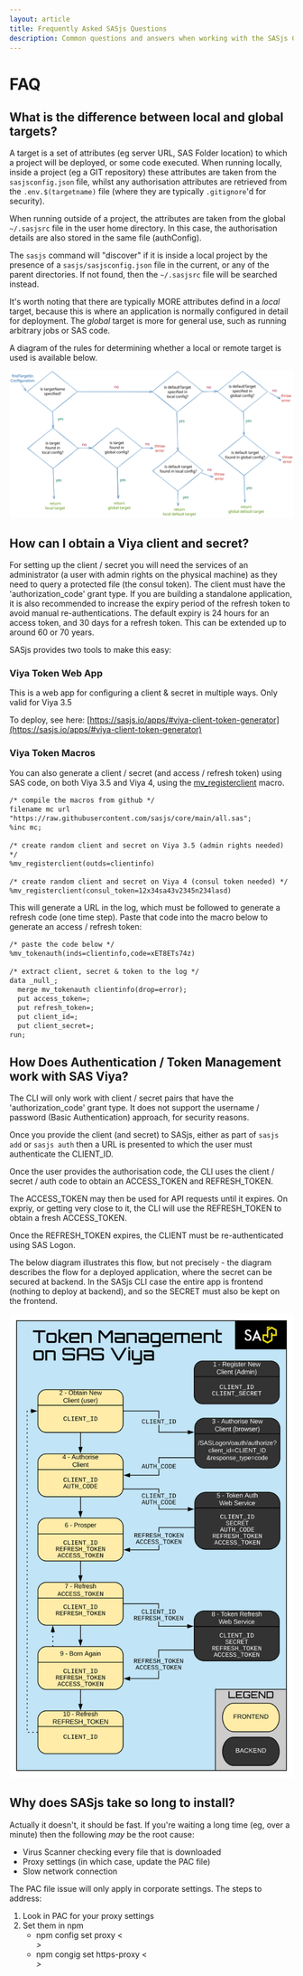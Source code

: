 ```yaml
---
layout: article
title: Frequently Asked SASjs Questions
description: Common questions and answers when working with the SASjs Command Line Interface
---
```


# FAQ

## What is the difference between local and global targets?

A target is a set of attributes (eg server URL, SAS Folder location) to which a project will be deployed, or some code executed. When running locally, inside a project (eg a GIT repository) these attributes are taken from the `sasjsconfig.json` file, whilst any authorisation attributes are retrieved from the `.env.$(targetname)` file (where they are typically `.gitignore`'d for security).

When running outside of a project, the attributes are taken from the global `~/.sasjsrc` file in the user home directory. In this case, the authorisation details are also stored in the same file (authConfig).

The `sasjs` command will "discover" if it is inside a local project by the presence of a `sasjs/sasjsconfig.json` file in the current, or any of the parent directories. If not found, then the `~/.sasjsrc` file will be searched instead.

It's worth noting that there are typically MORE attributes defind in a _local_ target, because this is where an application is normally configured in detail for deployment. The _global_ target is more for general use, such as running arbitrary jobs or SAS code.

A diagram of the rules for determining whether a local or remote target is used is available below.

<!-- source: https://excalidraw.com/#room=0e0163e79c486da603dd,OrjYfbOmt6OTc64ND7Qf6Q -->

![SAS target](/img/targetBehaviour.svg)

## How can I obtain a Viya client and secret?

For setting up the client / secret you will need the services of an administrator (a user with admin rights on the physical machine) as they need to query a protected file (the consul token). The client must have the 'authorization_code' grant type.  If you are building a standalone application, it is also recommended to increase the expiry period of the refresh token to avoid manual re-authentications.  The default expiry is 24 hours for an access token, and 30 days for a refresh token. This can be extended up to around 60 or 70 years.  

SASjs provides two tools to make this easy:

### Viya Token Web App

This is a web app for configuring a client & secret in multiple ways.  Only valid for Viya 3.5

To deploy, see here: [https://sasjs.io/apps/#viya-client-token-generator](https://sasjs.io/apps/#viya-client-token-generator)

### Viya Token Macros

You can also generate a client / secret (and access / refresh token) using SAS code, on both Viya 3.5 and Viya 4, using the [mv_registerclient](https://core.sasjs.io/mv__registerclient_8sas.html) macro.

```sas
/* compile the macros from github */
filename mc url "https://raw.githubusercontent.com/sasjs/core/main/all.sas";
%inc mc;

/* create random client and secret on Viya 3.5 (admin rights needed) */
%mv_registerclient(outds=clientinfo)

/* create random client and secret on Viya 4 (consul token needed) */
%mv_registerclient(consul_token=12x34sa43v2345n234lasd)
```

This will generate a URL in the log, which must be followed to generate a refresh code (one time step). Paste that code into the macro below to generate an access / refresh token:

```
/* paste the code below */
%mv_tokenauth(inds=clientinfo,code=xET8ETs74z)

/* extract client, secret & token to the log */
data _null_;
  merge mv_tokenauth clientinfo(drop=error);
  put access_token=;
  put refresh_token=;
  put client_id=;
  put client_secret=;
run;

```

## How Does Authentication / Token Management work with SAS Viya?

The CLI will only work with client / secret pairs that have the 'authorization_code' grant type. It does not support the username / password (Basic Authentication) approach, for security reasons.

Once you provide the client (and secret) to SASjs, either as part of `sasjs add` or `sasjs auth` then a URL is presented to which the user must authenticate the CLIENT_ID.

Once the user provides the authorisation code, the CLI uses the client / secret / auth code to obtain an ACCESS_TOKEN and REFRESH_TOKEN.

The ACCESS_TOKEN may then be used for API requests until it expires. On expriy, or getting very close to it, the CLI will use the REFRESH_TOKEN to obtain a fresh ACCESS_TOKEN.

Once the REFRESH_TOKEN expires, the CLIENT must be re-authenticated using SAS Logon.

The below diagram illustrates this flow, but not precisely - the diagram describes the flow for a deployed application, where the secret can be secured at backend.  In the SASjs CLI case the entire app is frontend (nothing to deploy at backend), and so the SECRET must also be kept on the frontend.

<!-- source: https://lucid.app/lucidchart/e5ff1d2a-9d6a-4ae5-a990-a2a036d792f3/edit?page=O3h49Ot7ObFc# -->

![SAS token authentication](/img/tokenmanagementsasviya.svg)

## Why does SASjs take so long to install?

Actually it doesn't, it should be fast.  If you're waiting a long time (eg, over a minute) then the following _may_ be the root cause:

* Virus Scanner checking every file that is downloaded
* Proxy settings (in which case, update the PAC file)
* Slow network connection

The PAC file issue will only apply in corporate settings.  The steps to address:

1. Look in PAC for your proxy settings
2. Set them in npm
    - npm config set proxy <<address>>
    - npm congig set https-proxy <<address>>
